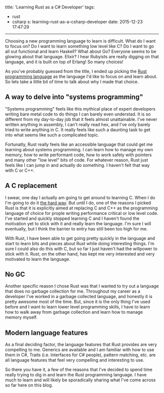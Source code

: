title: 'Learning Rust as a C# Developer'
tags:
  - rust
  - csharp
s: learning-rust-as-a-csharp-developer
date: 2015-12-23 17:47:29
---


Choosing a new programming language to learn is difficult. What do I want to
focus on? Do I want to learn something low level like C? Do I want to go all out
functional and learn Haskell? What about Go? Everyone seems to be glowing about
that language. Elixir? I hear Rubyists are really digging on that language, and
it is built on top of Erlang! So many choices!

As you've probably guessed from the title, I ended up picking the [Rust
programming language](https://rust-lang.org) as the language I'd like to focus
on and learn about. So lets take a little bit of time to talk about why I made
that choice.

## A way to delve into "systems programming"

"Systems programming" feels like this mythical place of expert developers
writing bare metal code to do things I can barely even understad. It is so
different from my day-to-day job that it feels almost unattainable. I've never
written anything in assembly, I can't really read hex, and I've only barely
tried to write anything in C. It really feels like such a daunting task to get
into what seems like such a complicated topic.

Fortunatly, Rust really feels like an accessible language that could get me
learning about systems programming. I can learn how to manage my own memory, how
to write performant code, how to work safely with pointers and many other "low
level" bits of code. For whatever reason, Rust just feels like I can jump in and
actually do something. I haven't felt that way with C or C++.

## A C replacement

I swear, one day I actually am going to get around to learning C. When I do I'm
going to do it [the hard way](http://c.learncodethehardway.org/book/). But until
I do, one of the reasons I picked Rust is that it is explicitly aimed at
replacing C and C++ as the programming language of choice for prople writing
performance critical or low level code. I've started and quickly stopped
learning C and I haven't found the motivation yet to stick with it and really
learn the language. I'm sure I will eventually, but I think the barrier to entry
has still been too high for me.

With Rust, I have been able to get going pretty quickly in the language and
start to learn bits and pieces about Rust while doing interesting things. I'm
sure I could also do this with C, but so far I just haven't had the willpower to
stick with it. Rust, on the other hand, has kept me very interested and very
motivated to learn the language.

## No GC

Another specific reason I chose Rust was that I wanted to try out a language
that does no garbage collection for me. Throughout my career as a developer I've
worked in a garbage collected language, and honestly it is pretty awesome most
of the time. But, since it is the only thing I've used before and I want to
learn lower level programming skills, I have to learn how to walk away from
garbage collection and learn how to manage memory myself.

## Modern language features

As a final deciding factor, the language features that Rust provides are very
compelling to me. Generics are available and I am familiar with how to use them
in C#, Traits (i.e. Interfaces for C# people), pattern matching, etc. are all
language features that feel very compelling and interesting to use.

So there you have it, a few of the reasons that I've decided to spend time
really trying to dig in and learn the Rust programming language. I have much to
learn and will likely be sporadically sharing what I've come across so far here
on this blog.
